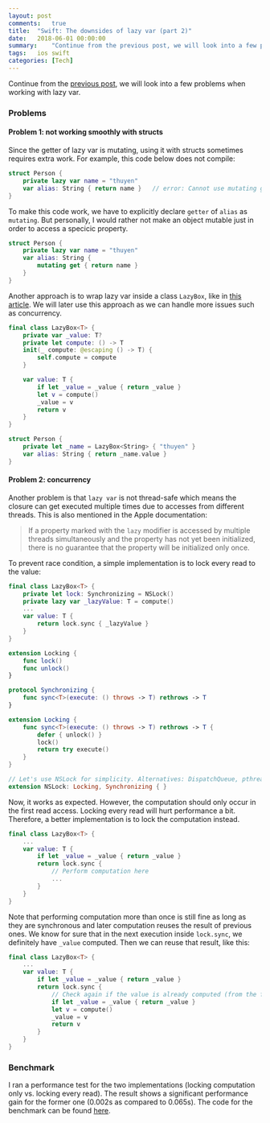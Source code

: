 ```yaml
---
layout: post
comments:	true
title:  "Swift: The downsides of lazy var (part 2)"
date:   2018-06-01 00:00:00
summary:    "Continue from the previous post, we will look into a few problems when working with lazy var..."
tags:   ios swift
categories:	[Tech]
---
```


Continue from the [previous post](/2018-05-31-swift-the-downsides-of-lazy-var-part-1.html), we will look into a few problems when working with lazy var.

### Problems

#### Problem 1: not working smoothly with structs

Since the getter of lazy var is mutating, using it with structs sometimes requires extra work. For example, this code below does not compile:

```swift
struct Person {
	private lazy var name = "thuyen"
	var alias: String { return name } 	// error: Cannot use mutating getter on immutable
}
```

To make this code work, we have to explicitly declare `getter` of `alias` as `mutating`. But personally, I would rather not make an object mutable just in order to access a specicic property.

```swift
struct Person {
	private lazy var name = "thuyen"
	var alias: String {
		mutating get { return name }
	}
}
```

Another approach is to wrap lazy var inside a class `LazyBox`, like in [this article](https://oleb.net/blog/2015/12/lazy-properties-in-structs-swift). We will later use this approach as we can handle more issues such as concurrency.

```swift
final class LazyBox<T> {
	private var _value: T?
	private let compute: () -> T
	init(_ compute: @escaping () -> T) {
		self.compute = compute
	}

	var value: T {
		if let _value = _value { return _value }
		let v = compute()
		_value = v
		return v
	}
}

struct Person {
	private let _name = LazyBox<String> { "thuyen" }
	var alias: String { return _name.value }
}
```

#### Problem 2: concurrency

Another problem is that `lazy var` is not thread-safe which means the closure can get executed multiple times due to accesses from different threads. This is also mentioned in the Apple documentation:
> If a property marked with the `lazy` modifier is accessed by multiple threads simultaneously and the property has not yet been initialized, there is no guarantee that the property will be initialized only once.

To prevent race condition, a simple implementation is to lock every read to the value:

```swift
final class LazyBox<T> {
	private let lock: Synchronizing = NSLock()
	private lazy var _lazyValue: T = compute()
	...
	var value: T {
		return lock.sync { _lazyValue }
	}
}
```

```swift
extension Locking {
	func lock()
	func unlock()
}

protocol Synchronizing {
	func sync<T>(execute: () throws -> T) rethrows -> T
}

extension Locking {
	func sync<T>(execute: () throws -> T) rethrows -> T {
		defer { unlock() }
		lock()
		return try execute()
	}
}

// Let's use NSLock for simplicity. Alternatives: DispatchQueue, pthread_mutex_t, semaphore...
extension NSLock: Locking, Synchronizing { }
```

Now, it works as expected. However, the computation should only occur in the first read access. Locking every read will hurt performance a bit. Therefore, a better implementation is to lock the computation instead.

```swift
final class LazyBox<T> {
	...
	var value: T {
		if let _value = _value { return _value }
		return lock.sync {
			// Perform computation here
			...
		}
	}
}
```

Note that performing computation more than once is still fine as long as they are synchronous and later computation reuses the result of previous ones.
We know for sure that in the next execution inside `lock.sync`, we definitely have `_value` computed. Then we can reuse that result, like this:

```swift
final class LazyBox<T> {
	...
	var value: T {
		if let _value = _value { return _value }
		return lock.sync {
			// Check again if the value is already computed (from the first one get called)
			if let _value = _value { return _value }
			let v = compute()
			_value = v
			return v
		}
	}
}
```

### Benchmark

I ran a performance test for the two implementations (locking computation only vs. locking every read). 
The result shows a significant performance gain for the former one (0.002s as compared to 0.065s). The code for the benchmark can be found [here](https://gist.github.com/trinhngocthuyen/c51e4025658510b63f28b30596714f55).
